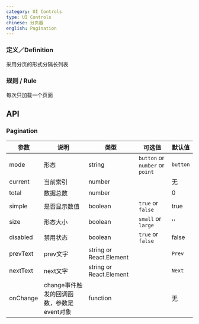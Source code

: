 ```yaml
---
category: UI Controls
type: UI Controls
chinese: 分页器
english: Pagination
---
```



### 定义／Definition
采用分页的形式分隔长列表

### 规则 / Rule
每次只加载一个页面


## API

### Pagination
| 参数      | 说明                                     | 类型       |  可选值 |默认值 |
|-----------|------------------------------------------|------------|-------|--------|
|  mode  | 形态 | string | `button` or `number` or `point` | `button`  |
|  current  | 当前索引 | number |   |  无  |
|  total  | 数据总数 | number |   |  0  |
|  simple  | 是否显示数值 | boolean | `true` or `false` | true  |
|  size  | 形态大小 | boolean | `small` or `large` | ''  |
|  disabled  | 禁用状态 | boolean | `true` or `false` | false  |
|  prevText  | prev文字 | string or React.Element | | `Prev`  |
|  nextText  | next文字 | string or React.Element |  | `Next`  |
|  onChange | change事件触发的回调函数，参数是event对象 | function | | 无 |